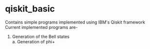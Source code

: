 # qiskit_basic
Contains simple programs implemented using IBM's Qiskit framework
Current implemented programs are-
1. Generation of the Bell states   
   a. Generation of phi+
